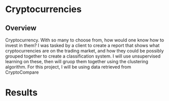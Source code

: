 # Cryptocurrencies
## Overview
Cryptocurrency. With so many to choose from, how would one know how to invest in them? I was tasked by a client to create a report that shows what cryptocurrencies are on the trading market, and how they could be possibly grouped together to create a classification system. I will use unsupervised learning on these, then will gruop them together using the clustering algorithm. For this project, I will be using data retrieved from CryptoCompare

# Results
